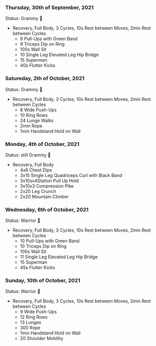### Thursday, 30th of September, 2021
Status: Grammy 👵

- Recovery, Full Body, 3 Cycles, 10s Rest between Moves, 2min Rest between Cycles
    - 9 Pull-Ups with Green Band
    - 9 Triceps Dip on Ring
    - 100s Wall Sit
    - 10 Single Leg Elevated Leg Hip Bridge
    - 15 Superman
    - 40s Flutter Kicks

### Satureday, 2th of October, 2021
Status: Grammy 👵

- Recovery, Full Body, 3 Cycles, 10s Rest between Moves, 2min Rest between Cycles
    - 8 Wide Push-Ups
    - 10 Ring Rows
    - 24 Lunge Walks
    - 2min Rope
    - 1min Handstand Hold on Wall

### Monday, 4th of October, 2021
Status: still Grammy 👵

- Recovery, Full Body
    - 4x6 Chest Dips
    - 3x15 Single Leg Quadriceps Curl with Black Band
    - 3x10sx4Station Pull Up Hold
    - 3x10x3 Compression Pike
    - 2x20 Leg Crunch
    - 2x20 Mountain Climber

### Wednesday, 6th of October, 2021
Status: Warrior 💪

- Recovery, Full Body, 3 Cycles, 10s Rest between Moves, 2min Rest between Cycles
    - 10 Pull-Ups with Green Band
    - 10 Triceps Dip on Ring
    - 100s Wall Sit
    - 11 Single Leg Elevated Leg Hip Bridge
    - 15 Superman
    - 45s Flutter Kicks


### Sunday, 10th of October, 2021
Status: Warrior 💪

- Recovery, Full Body, 3 Cycles, 10s Rest between Moves, 2min Rest between Cycles
    - 9 Wide Push-Ups
    - 12 Ring Rows
    - 13 Lunges 
    - 300 Rope
    - 1min Handstand Hold on Wall
    - 20 Shoulder Mobility
